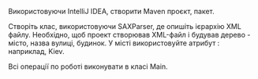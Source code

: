 Використовуючи IntelliJ IDEA, створити Maven проєкт, пакет.

Створіть клас, використовуючи SAXParser, де опишіть ієрархію XML файлу. Необхідно, щоб проект створював XML-файл і будував дерево - місто, назва вулиці, будинок. У місті використовуйте атрибут : наприклад, <city size=”big>Kiev</city>.

Всі операції по роботі виконувати в класі Main.